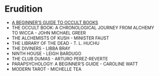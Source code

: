 # Erudition
- [A BEGINNER’S GUIDE TO OCCULT BOOKS](https://bookriot.com/occult-books/)
- THE OCCULT BOOK: A CHRONOLOGICAL JOURNEY FROM ALCHEMY TO WICCA - JOHN MICHAEL GREER
- THE ALCHEMISTS OF KUSH - MINISTER FAUST
- THE LIBRARY OF THE DEAD - T. L. HUCHU
- THE DIVINERS - LIBBA BRAY
- NINTH HOUSE - LEIGH BARDUGO
- THE CLUB DUMAS - ARTURO PEREZ-REVERTE
- PARAPSYCHOLOGY: A BEGINNER’S GUIDE - CAROLINE WATT
- MODERN TAROT - MICHELLE TEA